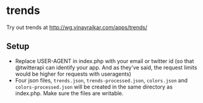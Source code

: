 # trends #

Try out trends at <http://wg.vinayraikar.com/apps/trends/>


## Setup ##

* Replace USER-AGENT in index.php with your email or twitter id (so that @twitterapi can identify your app. And as they've said, the request limits would be higher for requests with useragents)
* Four json files, `trends.json`, `trends-processed.json`, `colors.json` and `colors-processed.json` will be created in the same directory as index.php. Make sure the files are writable.
